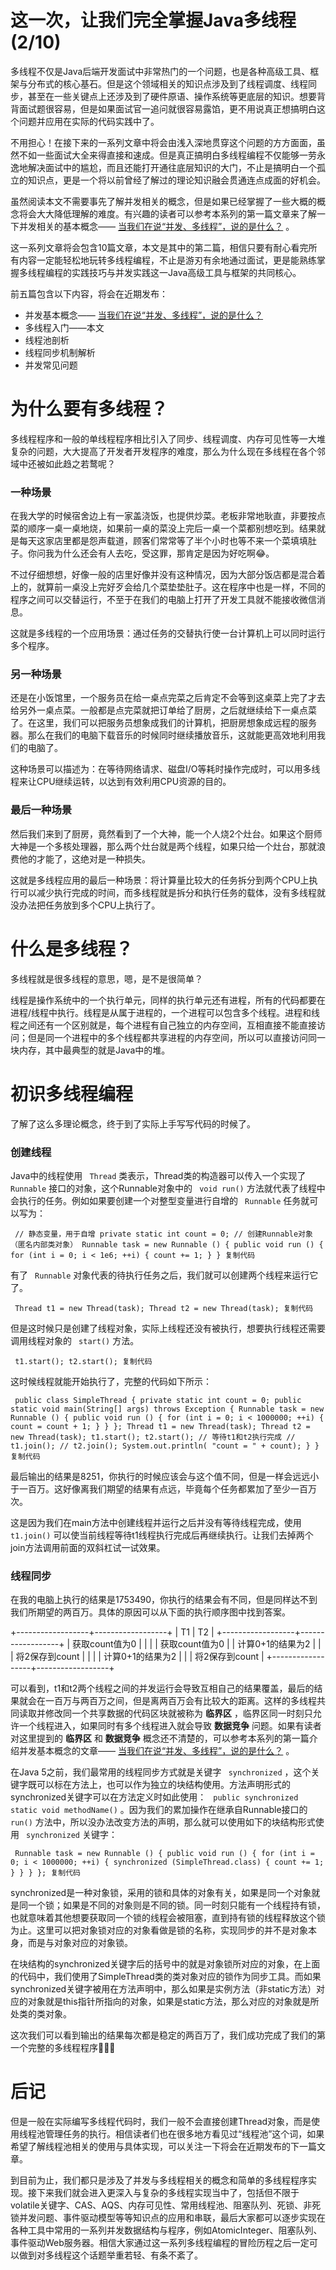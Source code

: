 # 这一次，让我们完全掌握Java多线程(2/10) #

多线程不仅是Java后端开发面试中非常热门的一个问题，也是各种高级工具、框架与分布式的核心基石。但是这个领域相关的知识点涉及到了线程调度、线程同步，甚至在一些关键点上还涉及到了硬件原语、操作系统等更底层的知识。想要背背面试题很容易，但是如果面试官一追问就很容易露馅，更不用说真正想搞明白这个问题并应用在实际的代码实践中了。

不用担心！在接下来的一系列文章中将会由浅入深地贯穿这个问题的方方面面，虽然不如一些面试大全来得直接和速成。但是真正搞明白多线程编程不仅能够一劳永逸地解决面试中的尴尬，而且还能打开通往底层知识的大门，不止是搞明白一个孤立的知识点，更是一个将以前曾经了解过的理论知识融会贯通连点成面的好机会。

虽然阅读本文不需要事先了解并发相关的概念，但是如果已经掌握了一些大概的概念将会大大降低理解的难度。有兴趣的读者可以参考本系列的第一篇文章来了解一下并发相关的基本概念—— [当我们在说“并发、多线程”，说的是什么？]( https://link.juejin.im?target=https%3A%2F%2Fzhuanlan.zhihu.com%2Fp%2F58316557 ) 。

这一系列文章将会包含10篇文章，本文是其中的第二篇，相信只要有耐心看完所有内容一定能轻松地玩转多线程编程，不止是游刃有余地通过面试，更是能熟练掌握多线程编程的实践技巧与并发实践这一Java高级工具与框架的共同核心。

前五篇包含以下内容，将会在近期发布：

* 并发基本概念—— [当我们在说“并发、多线程”，说的是什么？]( https://link.juejin.im?target=https%3A%2F%2Fzhuanlan.zhihu.com%2Fp%2F58316557 )
* 多线程入门——本文
* 线程池剖析
* 线程同步机制解析
* 并发常见问题

# 为什么要有多线程？ #

多线程程序和一般的单线程程序相比引入了同步、线程调度、内存可见性等一大堆复杂的问题，大大提高了开发者开发程序的难度，那么为什么现在多线程在各个邻域中还被如此趋之若鹜呢？

### 一种场景 ###

在我大学的时候宿舍边上有一家盖浇饭，也提供炒菜。老板非常地耿直，非要按点菜的顺序一桌一桌地烧，如果前一桌的菜没上完后一桌一个菜都别想吃到。结果就是每天这家店里都是怨声载道，顾客们常常等了半个小时也等不来一个菜填填肚子。你问我为什么还会有人去吃，受这罪，那肯定是因为好吃啊😂。

不过仔细想想，好像一般的店里好像并没有这种情况，因为大部分饭店都是混合着上的，就算前一桌没上完好歹会给几个菜垫垫肚子。这在程序中也是一样，不同的程序之间可以交替运行，不至于在我们的电脑上打开了开发工具就不能接收微信消息。

这就是多线程的一个应用场景：通过任务的交替执行使一台计算机上可以同时运行多个程序。

### 另一种场景 ###

还是在小饭馆里，一个服务员在给一桌点完菜之后肯定不会等到这桌菜上完了才去给另外一桌点菜。一般都是点完菜就把订单给了厨房，之后就继续给下一桌点菜了。在这里，我们可以把服务员想象成我们的计算机，把厨房想象成远程的服务器。那么在我们的电脑下载音乐的时候同时继续播放音乐，这就能更高效地利用我们的电脑了。

这种场景可以描述为：在等待网络请求、磁盘I/O等耗时操作完成时，可以用多线程来让CPU继续运转，以达到有效利用CPU资源的目的。

### 最后一种场景 ###

然后我们来到了厨房，竟然看到了一个大神，能一个人烧2个灶台。如果这个厨师大神是一个多核处理器，那么两个灶台就是两个线程，如果只给一个灶台，那就浪费他的才能了，这绝对是一种损失。

这就是多线程应用的最后一种场景：将计算量比较大的任务拆分到两个CPU上执行可以减少执行完成的时间，而多线程就是拆分和执行任务的载体，没有多线程就没办法把任务放到多个CPU上执行了。

# 什么是多线程？ #

多线程就是很多线程的意思，嗯，是不是很简单？

线程是操作系统中的一个执行单元，同样的执行单元还有进程，所有的代码都要在进程/线程中执行。线程是从属于进程的，一个进程可以包含多个线程。进程和线程之间还有一个区别就是，每个进程有自己独立的内存空间，互相直接不能直接访问；但是同一个进程中的多个线程都共享进程的内存空间，所以可以直接访问同一块内存，其中最典型的就是Java中的堆。

# 初识多线程编程 #

了解了这么多理论概念，终于到了实际上手写写代码的时候了。

### 创建线程 ###

Java中的线程使用 ` Thread` 类表示，Thread类的构造器可以传入一个实现了 ` Runnable` 接口的对象，这个Runnable对象中的 ` void run()` 方法就代表了线程中会执行的任务。例如如果要创建一个对整型变量进行自增的 ` Runnable` 任务就可以写为：

` // 静态变量，用于自增 private static int count = 0; // 创建Runnable对象（匿名内部类对象） Runnable task = new Runnable () { public void run () { for (int i = 0; i < 1e6; ++i) { count += 1; } } 复制代码`

有了 ` Runnable` 对象代表的待执行任务之后，我们就可以创建两个线程来运行它了。

` Thread t1 = new Thread(task); Thread t2 = new Thread(task); 复制代码`

但是这时候只是创建了线程对象，实际上线程还没有被执行，想要执行线程还需要调用线程对象的 ` start()` 方法。

` t1.start(); t2.start(); 复制代码`

这时候线程就能开始执行了，完整的代码如下所示：

` public class SimpleThread { private static int count = 0; public static void main(String[] args) throws Exception { Runnable task = new Runnable () { public void run () { for (int i = 0; i < 1000000; ++i) { count = count + 1; } } }; Thread t1 = new Thread(task); Thread t2 = new Thread(task); t1.start(); t2.start(); // 等待t1和t2执行完成 // t1.join(); // t2.join(); System.out.println( "count = " + count); } } 复制代码`

最后输出的结果是8251，你执行的时候应该会与这个值不同，但是一样会远远小于一百万。这好像离我们期望的结果有点远，毕竟每个任务都累加了至少一百万次。

这是因为我们在main方法中创建线程并运行之后并没有等待线程完成，使用 ` t1.join()` 可以使当前线程等待t1线程执行完成后再继续执行。让我们去掉两个join方法调用前面的双斜杠试一试效果。

### 线程同步 ###

在我的电脑上执行的结果是1753490，你执行的结果会有不同，但是同样达不到我们所期望的两百万。具体的原因可以从下面的执行顺序图中找到答案。

+------------------+------------------+
|        T1        |        T2        |
+------------------+------------------+
| 获取count值为0   |                  |
|                  | 获取count值为0   |
| 计算0+1的结果为2 |                  |
| 将2保存到count   |                  |
|                  | 计算0+1的结果为2 |
|                  | 将2保存到count   |
+------------------+------------------+

可以看到，t1和t2两个线程之间的并发运行会导致互相自己的结果覆盖，最后的结果就会在一百万与两百万之间，但是离两百万会有比较大的距离。这样的多线程共同读取并修改同一个共享数据的代码区块就被称为 **临界区** ，临界区同一时刻只允许一个线程进入，如果同时有多个线程进入就会导致 **数据竞争** 问题。如果有读者对这里提到的 **临界区** 和 **数据竞争** 概念还不清楚的，可以参考本系列的第一篇介绍并发基本概念的文章—— [当我们在说“并发、多线程”，说的是什么？]( https://link.juejin.im?target=https%3A%2F%2Fzhuanlan.zhihu.com%2Fp%2F58316557 ) 。

在Java 5之前，我们最常用的线程同步方式就是关键字 ` synchronized` ，这个关键字既可以标在方法上，也可以作为独立的块结构使用。方法声明形式的synchronized关键字可以在方法定义时如此使用： ` public synchronized static void methodName()` 。因为我们的累加操作在继承自Runnable接口的 ` run()` 方法中，所以没办法改变方法的声明，那么就可以使用如下的块结构形式使用 ` synchronized` 关键字：

` Runnable task = new Runnable () { public void run () { for (int i = 0; i < 1000000; ++i) { synchronized (SimpleThread.class) { count += 1; } } } }; 复制代码`

synchronized是一种对象锁，采用的锁和具体的对象有关，如果是同一个对象就是同一个锁；如果是不同的对象则是不同的锁。同一时刻只能有一个线程持有锁，也就意味着其他想要获取同一个锁的线程会被阻塞，直到持有锁的线程释放这个锁为止。这里可以把对象锁对应的对象看做是锁的名称，实现同步的并不是对象本身，而是与对象对应的对象锁。

在块结构的synchronized关键字后的括号中的就是对象锁所对应的对象，在上面的代码中，我们使用了SimpleThread类的类对象对应的锁作为同步工具。而如果synchronized关键字被用在方法声明中，那么如果是实例方法（非static方法）对应的对象就是this指针所指向的对象，如果是static方法，那么对应的对象就是所处类的类对象。

这次我们可以看到输出的结果每次都是稳定的两百万了，我们成功完成了我们的第一个完整的多线程程序🎉🎉🎉

# 后记 #

但是一般在实际编写多线程代码时，我们一般不会直接创建Thread对象，而是使用线程池管理任务的执行。相信读者们也在很多地方看见过“线程池”这个词，如果希望了解线程池相关的使用与具体实现，可以关注一下将会在近期发布的下一篇文章。

到目前为止，我们都只是涉及了并发与多线程相关的概念和简单的多线程程序实现。接下来我们就会进入更深入与复杂的多线程实现当中了，包括但不限于volatile关键字、CAS、AQS、内存可见性、常用线程池、阻塞队列、死锁、非死锁并发问题、事件驱动模型等等知识点的应用和串联，最后大家都可以逐步实现在各种工具中常用的一系列并发数据结构与程序，例如AtomicInteger、阻塞队列、事件驱动Web服务器。相信大家通过这一系列多线程编程的冒险历程之后一定可以做到对多线程这个话题举重若轻、有条不紊了。